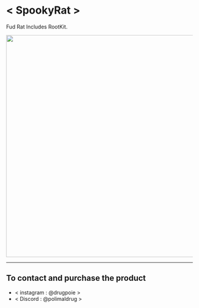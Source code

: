 # < SpookyRat >
Fud Rat Includes RootKit.
<p align="center">
<a href="#"><img src="https://github.com/M6YR/SpookyRat/assets/117858901/9a98c34d-6f86-4154-8059-2720c8cc026b" height="600"></a>
</p>

-------------------------------------------------

## To contact and purchase the product
- < instagram : @drugpoie >
- < Discord : @polimaldrug >
